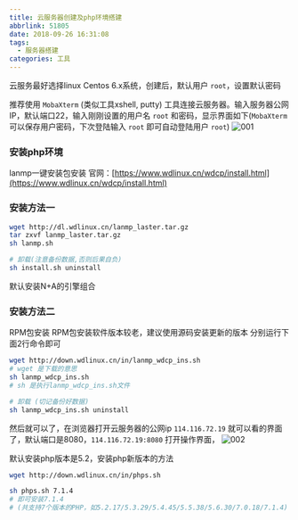 ```yaml
---
title: 云服务器创建及php环境搭建
abbrlink: 51805
date: 2018-09-26 16:31:08
tags:
  - 服务器搭建
categories: 工具
---
```


云服务最好选择linux Centos 6.x系统，创建后，默认用户 `root`，设置默认密码

推荐使用 `MobaXterm` (类似工具xshell, putty) 工具连接云服务器。输入服务器公网IP，默认端口22，输入刚刚设置的用户名 `root` 和密码，显示界面如下(`MobaXterm`可以保存用户密码，下次登陆输入 `root` 即可自动登陆用户 `root`)
![001](51805/001.png)

### 安装php环境

lanmp一键安装包安装
官网：[https://www.wdlinux.cn/wdcp/install.html](https://www.wdlinux.cn/wdcp/install.html)

### 安装方法一
```bash
wget http://dl.wdlinux.cn/lanmp_laster.tar.gz
tar zxvf lanmp_laster.tar.gz
sh lanmp.sh

# 卸载(注意备份数据,否则后果自负)
sh install.sh uninstall
```
默认安装N+A的引擎组合

### 安装方法二
RPM包安装 RPM包安装软件版本较老，建议使用源码安装更新的版本
分别运行下面2行命令即可
```bash
wget http://down.wdlinux.cn/in/lanmp_wdcp_ins.sh
# wget 是下载的意思
sh lanmp_wdcp_ins.sh
# sh 是执行lanmp_wdcp_ins.sh文件

# 卸载 (切记备份好数据)
sh lanmp_wdcp_ins.sh uninstall
```
然后就可以了，在浏览器打开云服务器的公网ip `114.116.72.19` 就可以看的界面了，默认端口是8080，`114.116.72.19:8080` 打开操作界面，
![002](51805/002.png)

默认安装php版本是5.2，安装php新版本的方法
```bash
wget http://down.wdlinux.cn/in/phps.sh

sh phps.sh 7.1.4
# 即可安装7.1.4
# (共支持7个版本的PHP，如5.2.17/5.3.29/5.4.45/5.5.38/5.6.30/7.0.18/7.1.4)
```
